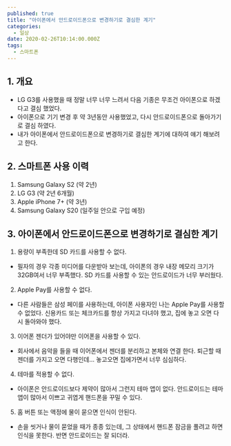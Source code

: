 ```yaml
---
published: true
title: "아이폰에서 안드로이드폰으로 변경하기로 결심한 계기"
categories:
  - 일상
date: 2020-02-26T10:14:00.000Z
tags:
  - 스마트폰
---
```


## 1. 개요
 * LG G3를 사용했을 때 정말 너무 너무 느려서 다음 기종은 무조건 아이폰으로 하겠다고 결심 했었다.
 * 아이폰으로 기기 변경 후 약 3년동안 사용했었고, 다시 안드로이드폰으로 돌아가기로 결심 하였다.
 * 내가 아이폰에서 안드로이드폰으로 변경하기로 결심한 계기에 대하여 얘기 해보려고 한다.

## 2. 스마트폰 사용 이력
 1. Samsung Galaxy S2 (약 2년)
 2. LG G3 (약 2년 6개월)
 3. Apple iPhone 7+ (약 3년)
 4. Samsung Galaxy S20 (일주일 안으로 구입 예정)
 
## 3. 아이폰에서 안드로이드폰으로 변경하기로 결심한 계기
 1. 용량이 부족한데 SD 카드를 사용할 수 없다.
  * 필자의 경우 각종 미디어를 다운받아 보는데, 아이폰의 경우 내장 메모리 크기가 32GB여서 너무 부족했다. SD 카드를 사용할 수 있는 안드로이드가 너무 부러웠다.
 
 2. Apple Pay를 사용할 수 없다.
  * 다른 사람들은 삼성 페이를 사용하는데, 아이폰 사용자인 나는 Apple Pay를 사용할 수 없었다. 신용카드 또는 체크카드를 항상 가지고 다녀야 했고, 집에 놓고 오면 다시 돌아와야 했다.
 
 3. 이어폰 젠더가 있어야만 이어폰을 사용할 수 있다.
  * 회사에서 음악을 들을 때 이어폰에서 젠더를 분리하고 본체와 연결 한다. 퇴근할 때 젠더를 가지고 오면 다행인데… 놓고오면 집에가면서 너무 심심하다.
 
 4. 테마를 적용할 수 없다.
  * 아이폰은 안드로이드보다 제약이 많아서 그런지 테마 앱이 없다. 안드로이드는 테마 앱이 많아서 이쁘고 귀엽게 핸드폰을 꾸밀 수 있다.
 
 5. 홈 버튼 또는 액정에 물이 묻으면 인식이 안된다.
  * 손을 씻거나 물이 묻었을 때가 종종 있는데, 그 상태에서 핸드폰 잠금을 풀려고 하면 인식을 못한다. 반면 안드로이드는 잘 되더라.